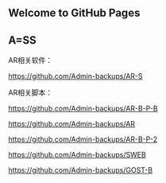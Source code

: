 ## Welcome to GitHub Pages
## A=SS

AR相关软件：


https://github.com/Admin-backups/AR-S



AR相关脚本：


https://github.com/Admin-backups/AR-B-P-B

https://github.com/Admin-backups/AR

https://github.com/Admin-backups/AR-B-P-2

https://github.com/Admin-backups/SWEB

https://github.com/Admin-backups/GOST-B

